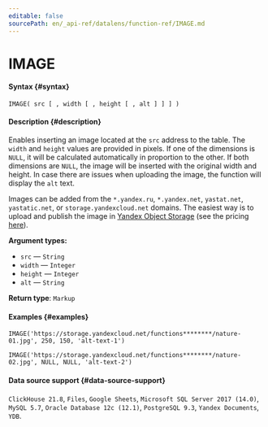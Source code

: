 ```yaml
---
editable: false
sourcePath: en/_api-ref/datalens/function-ref/IMAGE.md
---
```


# IMAGE



#### Syntax {#syntax}


```
IMAGE( src [ , width [ , height [ , alt ] ] ] )
```

#### Description {#description}
Enables inserting an image located at the `src` address to the table. The `width` and `height` values are provided in pixels. If one of the dimensions is `NULL`, it will be calculated automatically in proportion to the other. If both dimensions are `NULL`, the image will be inserted with the original width and height. In case there are issues when uploading the image, the function will display the `alt` text.




Images can be added from the `*.yandex.ru`, `*.yandex.net`, `yastat.net`, `yastatic.net`, or `storage.yandexcloud.net` domains. The easiest way is to upload and publish the image in [Yandex Object Storage](../../storage/quickstart.md) (see the pricing [here](../../storage/pricing.md#prices-storage)).





**Argument types:**
- `src` — `String`
- `width` — `Integer`
- `height` — `Integer`
- `alt` — `String`


**Return type**: `Markup`

#### Examples {#examples}


```
IMAGE('https://storage.yandexcloud.net/functions********/nature-01.jpg', 250, 150, 'alt-text-1')
```

```
IMAGE('https://storage.yandexcloud.net/functions********/nature-02.jpg', NULL, NULL, 'alt-text-2')
```




#### Data source support {#data-source-support}

`ClickHouse 21.8`, `Files`, `Google Sheets`, `Microsoft SQL Server 2017 (14.0)`, `MySQL 5.7`, `Oracle Database 12c (12.1)`, `PostgreSQL 9.3`, `Yandex Documents`, `YDB`.
